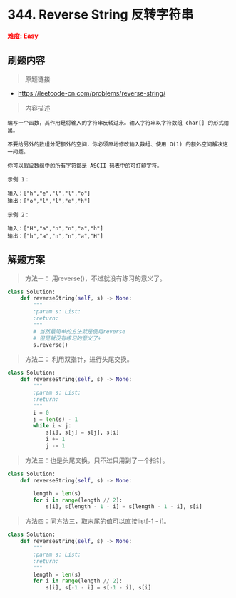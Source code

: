 # 344. Reverse String 反转字符串

**<font color=red>难度: Easy</font>**

## 刷题内容

> 原题链接

* https://leetcode-cn.com/problems/reverse-string/

> 内容描述

```
编写一个函数，其作用是将输入的字符串反转过来。输入字符串以字符数组 char[] 的形式给出。

不要给另外的数组分配额外的空间，你必须原地修改输入数组、使用 O(1) 的额外空间解决这一问题。

你可以假设数组中的所有字符都是 ASCII 码表中的可打印字符。

示例 1：

输入：["h","e","l","l","o"]
输出：["o","l","l","e","h"]

示例 2：

输入：["H","a","n","n","a","h"]
输出：["h","a","n","n","a","H"]
```

## 解题方案

> 方法一： 用reverse()，不过就没有练习的意义了。
>

```python
class Solution:
    def reverseString(self, s) -> None:
        """
        :param s: List:
        :return:
        """
        # 当然最简单的方法就是使用reverse
        # 但是就没有练习的意义了+
        s.reverse()
```



> 方法二： 利用双指针，进行头尾交换。
>

```python
class Solution:
    def reverseString(self, s) -> None:
        """
        :param s: List:
        :return:
        """
        i = 0
        j = len(s) - 1
        while i < j:
            s[i], s[j] = s[j], s[i]
            i += 1
            j -= 1
```



> 方法三：也是头尾交换，只不过只用到了一个指针。

```python
class Solution:
    def reverseString(self, s) -> None:

        length = len(s)
        for i in range(length // 2):
            s[i], s[length - 1 - i] = s[length - 1 - i], s[i]
```



> 方法四：同方法三，取末尾的值可以直接list[-1 - i]。

```python
class Solution:
    def reverseString(self, s) -> None:
        """
        :param s: List:
        :return:
        """
        length = len(s)
        for i in range(length // 2):
            s[i], s[-1 - i] = s[-1 - i], s[i]
```

